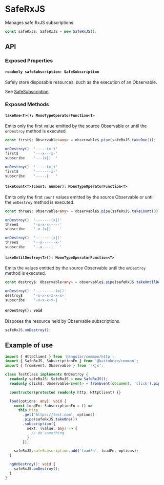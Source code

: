# SafeRxJS

Manages safe RxJS subscriptions.

```ts
const safeRxJS: SafeRxJS = new SafeRxJS();
```

## API

### Exposed Properties

#### `readonly safeSubscription: SafeSubscription`

Safely store disposable resources, such as the execution of an Observable.

See [SafeSubscription](../safe-subscription/README.md).

### Exposed Methods

#### `takeOne<T>(): MonoTypeOperatorFunction<T>`

Emits only the first value emitted by the source Observable or until the `onDestroy` method is executed.

```ts
const first$: Observable<any> = observable$.pipe(safeRxJS.takeOne());
```

```ts
onDestroy()  '-----(x|)'
first$       '---x---x-'
subscribe    '---(x|)  '
```

```ts
onDestroy()  '-----(x|)'
first$       '-------x-'
subscribe    '-----|   '
```

#### `takeCount<T>(count: number): MonoTypeOperatorFunction<T>`

Emits only the first `count` values emitted by the source Observable or until the `onDestroy` method is executed.

```ts
const three$: Observable<any> = observable$.pipe(safeRxJS.takeCount(3)).subscribe();
```

```ts
onDestroy()  '-------(x|)'
three$       '-x-x-x-----'
subscribe    '-x-(x|)    '
```

```ts
onDestroy()  '-------(x|)'
three$       '--x------x-'
subscribe    '--x----|   '
```

#### `takeUntilDestroy<T>(): MonoTypeOperatorFunction<T>`

Emits the values emitted by the source Observable until the `onDestroy` method is executed.

```ts
const destroy$: Observable<any> = observable$.pipe(safeRxJS.takeUntilDestroy());
```

```ts
onDestroy()  '---------(x|)'
destroy$     '-x-x-x-x-x-x-'
subscribe    '-x-x-x-x-|   '
```

#### `onDestroy(): void`

Disposes the resource held by Observable subscriptions.

```ts
safeRxJS.onDestroy();
```

## Example of use

```ts
import { HttpClient } from '@angular/common/http';
import { SafeRxJS, SubscriptionFn } from '@kaikokeke/common';
import { fromEvent, Observable } from 'rxjs';

class TestClass implements OnDestroy {
  readonly safeRxJS: SafeRxJS = new SafeRxJS();
  readonly click$: Observable<Event> = fromEvent(document, 'click').pipe(safeRxJS.takeUntilDestroy());

  constructor(protected readonly http: HttpClient) {}

  load(options: any): void {
    const loadFn: SubscriptionFn = () =>
      this.http
        .get('https://test.com', options)
        .pipe(safeRxJS.takeOne())
        .subscription({
          next: (value: any) => {
            // do something
          },
        });

    safeRxJS.safeSubscription.add('loadFn', loadFn, options);
  }

  ngOnDestroy(): void {
    safeRxJS.onDestroy();
  }
}
```
